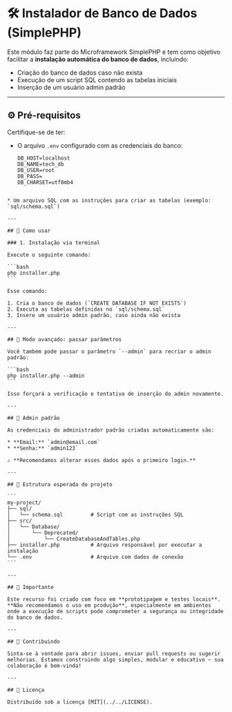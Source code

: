 # 🛠️ Instalador de Banco de Dados (SimplePHP)

Este módulo faz parte do Microframework SimplePHP e tem como objetivo facilitar a **instalação automática do banco de dados**, incluindo:

- Criação do banco de dados caso não exista
- Execução de um script SQL contendo as tabelas iniciais
- Inserção de um usuário admin padrão

---

## ⚙️ Pré-requisitos

Certifique-se de ter:

- O arquivo `.env` configurado com as credenciais do banco:
  ```env
  DB_HOST=localhost
  DB_NAME=tech_db
  DB_USER=root
  DB_PASS=
  DB_CHARSET=utf8mb4
````

* Um arquivo SQL com as instruções para criar as tabelas (exemplo: `sql/schema.sql`)

---

## 🚀 Como usar

### 1. Instalação via terminal

Execute o seguinte comando:

```bash
php installer.php
```

Esse comando:

1. Cria o banco de dados (`CREATE DATABASE IF NOT EXISTS`)
2. Executa as tabelas definidas no `sql/schema.sql`
3. Insere um usuário admin padrão, caso ainda não exista

---

## 🧪 Modo avançado: passar parâmetros

Você também pode passar o parâmetro `--admin` para recriar o admin padrão:

```bash
php installer.php --admin
```

Isso forçará a verificação e tentativa de inserção do admin novamente.

---

## 👤 Admin padrão

As credenciais do administrador padrão criadas automaticamente são:

* **Email:** `admin@email.com`
* **Senha:** `admin123`

⚠️ **Recomendamos alterar esses dados após o primeiro login.**

---

## 🧱 Estrutura esperada do projeto

```
my-project/
├── sql/
│   └── schema.sql         # Script com as instruções SQL
├── src/
│   └── Database/
│       └── Deprecated/
│           └── CreateDatabaseAndTables.php
├── installer.php          # Arquivo responsável por executar a instalação
└── .env                   # Arquivo com dados de conexão
```

---

## 🛑 Importante

Este recurso foi criado com foco em **prototipagem e testes locais**. **Não recomendamos o uso em produção**, especialmente em ambientes onde a execução de scripts pode comprometer a segurança ou integridade do banco de dados.

---

## 🤝 Contribuindo

Sinta-se à vontade para abrir issues, enviar pull requests ou sugerir melhorias. Estamos construindo algo simples, modular e educativo — sua colaboração é bem-vinda!

---

## 📄 Licença

Distribuído sob a licença [MIT](../../LICENSE).